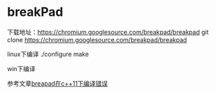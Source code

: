 # breakPad

下载地址：https://chromium.googlesource.com/breakpad/breakpad
git clone https://chromium.googlesource.com/breakpad/breakpad

linux下编译
 ./configure
  make
 
win下编译

参考文章[breapad在c++11下编译错误](http://blog.csdn.net/brook0344/article/details/25308653)
